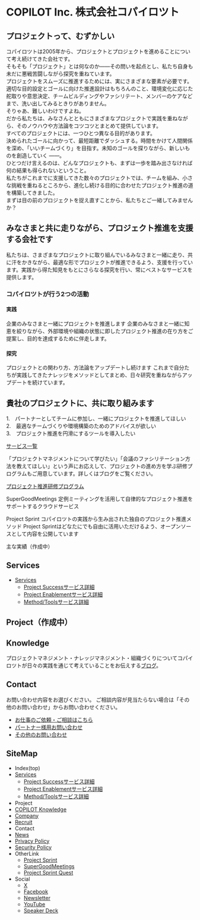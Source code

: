 # COPILOT Inc. 株式会社コパイロツト

## プロジェクトって、むずかしい
コパイロツトは2005年から、プロジェクトとプロジェクトを進めることについて考え続けてきた会社です。  
そもそも「プロジェクト」とは何なのか——その問いを起点とし、私たち自身も未だに悪戦苦闘しながら探究を重ねています。  
プロジェクトをスムーズに推進するためには、実にさまざまな要素が必要です。  
適切な目的設定とゴールに向けた推進設計はもちろんのこと、環境変化に応じた舵取りや意思決定、チームビルディングやファシリテート、メンバーのケアなどまで、洗い出してみるときりがありません。  
そりゃあ、難しいわけですよね。  
だから私たちは、みなさんとともにさまざまなプロジェクトで実践を重ねながら、そのノウハウや方法論をコツコツとまとめて提供しています。  
すべてのプロジェクトには、一つひとつ異なる目的があります。  
決められたゴールに向かって、最短距離でダッシュする。時間をかけて人間関係を深め、「いいチームづくり」を目指す。未知のゴールを探りながら、新しいものを創造していく ——。  
ひとつだけ言えるのは、どんなプロジェクトも、まずは一歩を踏み出さなければ何の結果も得られないということ。  
私たちがこれまでに支援してきた数々のプロジェクトでは、チームを組み、小さな挑戦を重ねるところから、進化し続ける目的に合わせたプロジェクト推進の道を構築してきました。  
まずは目の前のプロジェクトを捉え直すことから、私たちとご一緒してみませんか？  

## みなさまと共に走りながら、プロジェクト推進を支援する会社です
私たちは、さまざまなプロジェクトに取り組んでいるみなさまと一緒に走り、共に汗をかきながら、最適な形でプロジェクトが推進できるよう、支援を行っています。実践から得た知見をもとにさらなる探究を行い、常にベストなサービスを提供します。

### コパイロツトが行う2つの活動
#### 実践
企業のみなさまと一緒にプロジェクトを推進します
企業のみなさまと一緒に知恵を絞りながら、外部環境や組織の状態に即したプロジェクト推進の在り方をご提案し、目的を達成するために伴走します。

#### 探究
プロジェクトとの関わり方、方法論をアップデートし続けます
これまで自分たちが実践してきたナレッジをメソッドとしてまとめ、日々研究を重ねながらアップデートを続けています。

## 貴社のプロジェクトに、共に取り組みます
1.　パートナーとしてチームに参加し、一緒にプロジェクトを推進してほしい  
2.　最適なチームづくりや環境構築のためのアドバイスが欲しい  
3.　プロジェクト推進を円滑にするツールを導入したい  

[サービス一覧](Services.md)

「プロジェクトマネジメントについて学びたい」「会議のファシリテーション方法を教えてほしい」という声にお応えして、プロジェクトの進め方を学ぶ研修プログラムもご用意しています。詳しくはブログをご覧ください。

[プロジェクト推進研修プログラム](https://blog.copilot.jp/entry/copilot-training-20230303)


SuperGoodMeetings
定例ミーティングを活用して自律的なプロジェクト推進をサポートするクラウドサービス

Project Sprint
コパイロツトの実践から生み出された独自のプロジェクト推進メソッド
Project Sprintはどなたにでも自由に活用いただけるよう、オープンソースとして内容を公開しています

主な実績（作成中）

## Services

- [Services](Services.md)
  - [Project Successサービス詳細](./services/project-success.md)
  - [Project Enablementサービス詳細](./services/project-enablement.md)
  - [Method/Toolsサービス詳細](./services/method.md)


## Project（作成中）

## Knowledge
プロジェクトマネジメント・ナレッジマネジメント・組織づくりについてコパイロツトが日々の実践を通じて考えていることをお伝えする[ブログ](https://blog.copilot.jp/)。

## Contact

お問い合わせ内容をお選びください。
ご相談内容が見当たらない場合は「その他のお問い合わせ」からお問い合わせください。

- [お仕事のご依頼・ご相談はこちら](https://copilot.jp/contact)
- [パートナー様用お問い合わせ](https://copilot.jp/contact_partner)
- [その他のお問い合わせ](https://copilot.jp/contact_other)


## SiteMap

- Index(top)
- [Services](Services.md)
  - [Project Successサービス詳細](./services/project-success.md)
  - [Project Enablementサービス詳細](./services/project-enablement.md)
  - [Method/Toolsサービス詳細](./services/method.md)
- Project
- [COPILOT Knowledge](blog_copilotknowledge.md)
- [Company](company.md)
- [Recruit](recruit.md)
- Contact
- [News](news.md)
- [Privacy Policy](PrivacyPolicy.md)
- [Security Policy](SecurityPolicy.md)
- OtherLink
  - [Project Sprint](https://www.projectsprint.org/)
  - [SuperGoodMeetings](https://supergoodmeetings.com/)
  - [Project Sprint Quest](https://quest.projectsprint.org/)
- Social
  - [X](https://x.com/copilotinc)
  - [Facebook](https://www.facebook.com/copilot.jp)
  - [Newsletter](https://blog.copilot.jp/entry/copilot-newsletter)
  - [YouTube](https://www.youtube.com/@copilotinc/playlists)
  - [Speaker Deck](https://speakerdeck.com/copilot)
